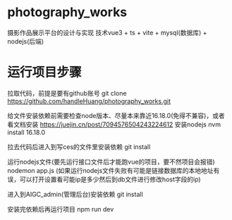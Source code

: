# photography_works
摄影作品展示平台的设计与实现
技术vue3 + ts + vite + mysql(数据库) + nodejs(后端)

# 运行项目步骤
拉取代码，前提是要有github账号
git clone https://github.com/handleHuang/photography_works.git

给文件安装依赖前需要检查node版本、尽量本来靠近16.18.0(免得不兼容)，或者看文档安装
https://juejin.cn/post/7094576504243224612
安装nodejs
nvm install 16.18.0

拉去代码后进入到写ces的文件里安装依赖
git install

运行nodejs文件(要先运行接口文件后才能跑vue的项目，要不然项目会报错)
nodemon app.js  (如果运行nodejs文件失败有可能是链接数据库的本地地址有误，可以打开设置看可能ip是多少然后到db文件进行修改host字段的ip)

进入到AIGC_admin(管理后台)安装依赖
git install

安装完依赖后再运行项目
npm run dev